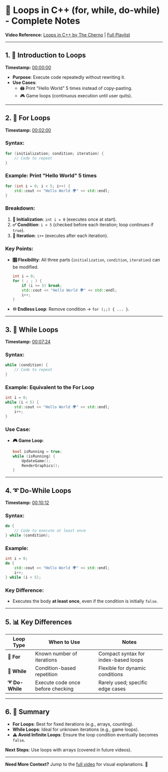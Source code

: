 # 🔄 Loops in C++ (for, while, do-while) - Complete Notes  
**Video Reference:** [Loops in C++ by The Cherno](https://www.youtube.com/watch?v=_1AwR-un4Hk) | [Full Playlist](https://www.youtube.com/watch?v=9RJTQmK0YPI&list=PLlrATfBNZ98dudnM48yfGUldqGD0S4FFb&index=10)  

---

## 1. **📌 Introduction to Loops**  
**Timestamp:** [00:00:00](https://youtu.be/_1AwR-un4Hk?t=0)  
- **Purpose**: Execute code repeatedly without rewriting it.  
- **Use Cases**:  
  - 🖨️ Print "Hello World" 5 times instead of copy-pasting.  
  - 🎮 Game loops (continuous execution until user quits).  

---

## 2. **🔢 For Loops**  
**Timestamp:** [00:02:00](https://youtu.be/_1AwR-un4Hk?t=120)  
### Syntax:  
```cpp  
for (initialization; condition; iteration) {  
    // Code to repeat  
}  
```  

### Example: Print "Hello World" 5 times  
```cpp  
for (int i = 0; i < 5; i++) {  
    std::cout << "Hello World 🌍" << std::endl;  
}  
```  

### Breakdown:  
1. **🚀 Initialization**: `int i = 0` (executes once at start).  
2. **✅ Condition**: `i < 5` (checked before each iteration; loop continues if `true`).  
3. **🔄 Iteration**: `i++` (executes after each iteration).  

### Key Points:  
- **🎛️ Flexibility**: All three parts (`initialization`, `condition`, `iteration`) can be modified.  
  ```cpp  
  int i = 0;  
  for ( ; ; ) {  
      if (i >= 5) break;  
      std::cout << "Hello World 🌍" << std::endl;  
      i++;  
  }  
  ```  
- **♾️ Endless Loop**: Remove condition → `for (;;) { ... }`.  

---

## 3. **🔄 While Loops**  
**Timestamp:** [00:07:24](https://youtu.be/_1AwR-un4Hk?t=444)  
### Syntax:  
```cpp  
while (condition) {  
    // Code to repeat  
}  
```  

### Example: Equivalent to the For Loop  
```cpp  
int i = 0;  
while (i < 5) {  
    std::cout << "Hello World 🌍" << std::endl;  
    i++;  
}  
```  

### Use Case:  
- **🎮 Game Loop**:  
  ```cpp  
  bool isRunning = true;  
  while (isRunning) {  
      UpdateGame();  
      RenderGraphics();  
  }  
  ```  

---

## 4. **➰ Do-While Loops**  
**Timestamp:** [00:10:12](https://youtu.be/_1AwR-un4Hk?t=612)  
### Syntax:  
```cpp  
do {  
    // Code to execute at least once  
} while (condition);  
```  

### Example:  
```cpp  
int i = 0;  
do {  
    std::cout << "Hello World 🌍" << std::endl;  
    i++;  
} while (i < 5);  
```  

### Key Difference:  
- Executes the body **at least once**, even if the condition is initially `false`.  

---

## 5. **📊 Key Differences**  
| Loop Type      | When to Use                          | Notes                               |  
|----------------|--------------------------------------|-------------------------------------|  
| **🔢 For**     | Known number of iterations           | Compact syntax for index-based loops |  
| **🔄 While**   | Condition-based repetition           | Flexible for dynamic conditions     |  
| **➰ Do-While**| Execute code once before checking    | Rarely used; specific edge cases    |  

---

## 6. **📝 Summary**  
- **For Loops**: Best for fixed iterations (e.g., arrays, counting).  
- **While Loops**: Ideal for unknown iterations (e.g., game loops).  
- **⚠️ Avoid Infinite Loops**: Ensure the loop condition eventually becomes `false`.  

**Next Steps**: Use loops with arrays (covered in future videos).  

---

**Need More Context?** Jump to the [full video](https://www.youtube.com/watch?v=_1AwR-un4Hk) for visual explanations. 🎥